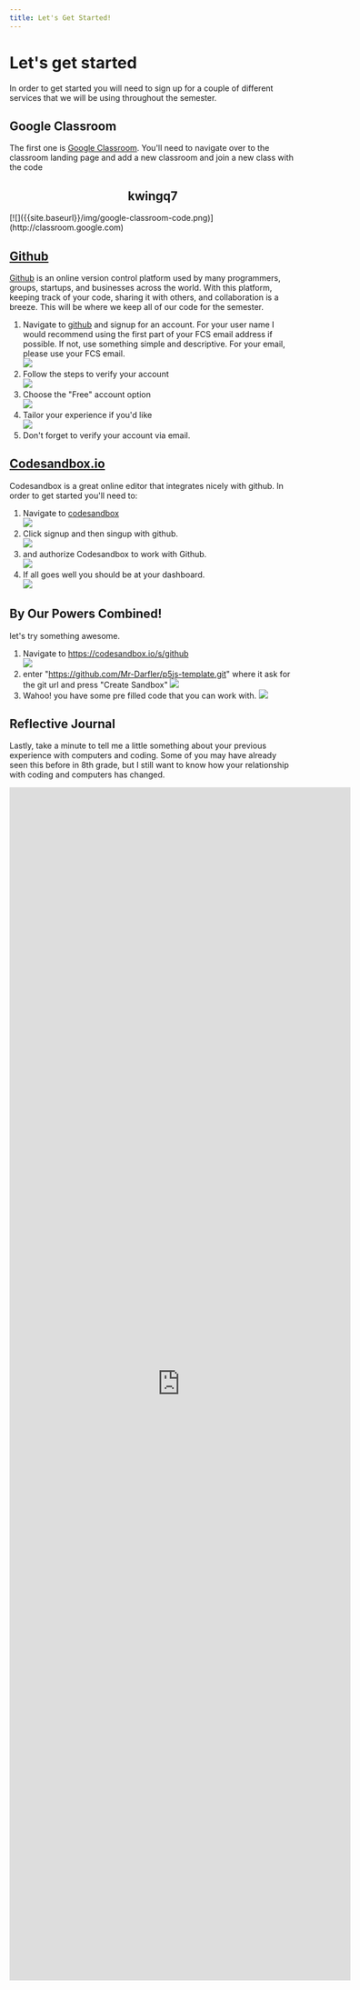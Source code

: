 ```yaml
---
title: Let's Get Started!
---
```

# Let's get started

In order to get started you will need to sign up for a couple of different services that we will be using throughout the semester.

## Google Classroom
The first one is [Google Classroom](http://classroom.google.com). You'll need to navigate over to the classroom landing page and add a new classroom and join a new class with the code
<h2 style="text-align: center;"> kwingq7 </h2>
[![]({{site.baseurl}}/img/google-classroom-code.png)](http://classroom.google.com)

## [Github](http://www.github.com)
[Github](https://www.github.com) is an online version control platform used by many programmers, groups, startups, and businesses across the world. With this platform, keeping track of your code, sharing it with others, and collaboration is a breeze. This will be where we keep all of our code for the semester.

1. Navigate to [github](https://www.github.com) and signup for an account. For your user name I would recommend using the first part of your FCS email address if possible. If not, use something simple and descriptive. For your email, please use your FCS email.<br>
![]({{site.baseurl}}/img/github1.png)<br>
2. Follow the steps to verify your account<br>
![]({{site.baseurl}}/img/github2.png)<br>
3. Choose the "Free" account option<br>
![]({{site.baseurl}}/img/github3.png)<br>
4. Tailor your experience if you'd like<br>
![]({{site.baseurl}}/img/github4.png)<br>
5. Don't forget to verify your account via email.

## [Codesandbox.io](http://www.codesandbox.io)

Codesandbox is a great online editor that integrates nicely with github. In order to get started you'll need to:

1. Navigate to [codesandbox](https://www.codesandbox.io)<br>
![]({{site.baseurl}}/img/csb1.png)<br>
2. Click signup and then singup with github.<br>
![]({{site.baseurl}}/img/csb2.png)<br>
3. and authorize Codesandbox to work with Github.<br>
![]({{site.baseurl}}/img/csb3.png)<br>
4. If all goes well you should be at your dashboard.<br>
![]({{site.baseurl}}/img/csb4.png)<br>

## By Our Powers Combined!
let's try something awesome.
1. Navigate to https://codesandbox.io/s/github<br>
![]({{site.baseurl}}/img/csb-git1.png)<br>
2. enter "https://github.com/Mr-Darfler/p5js-template.git" where it ask for the git url and press "Create Sandbox"
![]({{site.baseurl}}/img/csb-git2.png)<br>
3. Wahoo! you have some pre filled code that you can work with.
![]({{site.baseurl}}/img/csb-git3.png)<br>

## Reflective Journal
Lastly, take a minute to tell me a little something about your previous experience with computers and coding. Some of you may have already seen this before in 8th grade, but I still want to know how your relationship with coding and computers has changed.
<iframe src="https://docs.google.com/forms/d/e/1FAIpQLSe2lwJSUII3sA34K1oSV23--1zmGNzt8fT5t7re55wSVcESjg/viewform?usp=pp_url&entry.1842924193=8th+CS+Rotation" width="600" height="2100" frameborder="0" marginheight="0" marginwidth="0">Loading...</iframe>

